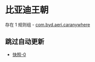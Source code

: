 # 比亚迪王朝

存在 1 规则组 - [com.byd.aeri.caranywhere](/src/apps/com.byd.aeri.caranywhere.ts)

## 跳过自动更新

- [快照-0](https://gkd-kit.gitee.io/import/13242667)

